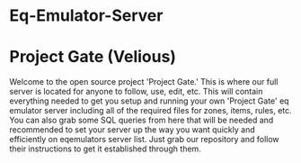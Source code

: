 # Eq-Emulator-Server
# Project Gate (Velious)

Welcome to the open source project 'Project Gate.' 
This is where our full server is located for anyone to follow, use, edit, etc. 
This will contain everything needed to get you setup and running your own 'Project Gate' eq emulator server including all of the required files for zones, items, rules, etc. You can also grab some SQL queries from here that will be needed and recommended to set your server up the way you want quickly and efficiently on eqemulators server list. Just grab our repository and follow their instructions to get it established through them. 
